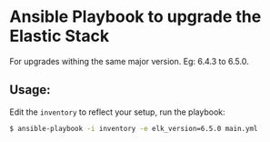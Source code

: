 # Ansible Playbook to upgrade the Elastic Stack

For upgrades withing the same major version. Eg: 6.4.3 to 6.5.0.

## Usage:

Edit the `inventory` to reflect your setup, run the playbook:

``` bash
$ ansible-playbook -i inventory -e elk_version=6.5.0 main.yml
```
